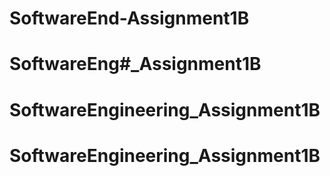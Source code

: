 # SoftwareEnd-Assignment1B
# SoftwareEng#_Assignment1B
# SoftwareEngineering_Assignment1B
# SoftwareEngineering_Assignment1B
